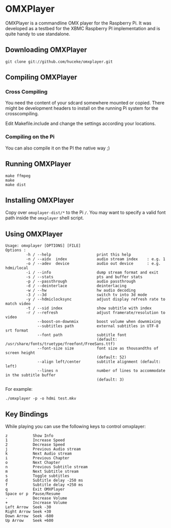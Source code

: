 OMXPlayer
=========

OMXPlayer is a commandline OMX player for the Raspberry Pi. It was developed as
a testbed for the XBMC Raspberry PI implementation and is quite handy to use
standalone. 

Downloading OMXPlayer
---------------------

    git clone git://github.com/huceke/omxplayer.git

Compiling OMXPlayer
-------------------

### Cross Compiling

You need the content of your sdcard somewhere mounted or copied. There might be
development headers to install on the running Pi system for the crosscompiling.

Edit Makefile.include and change the settings according your locations.

### Compiling on the Pi

You can also compile it on the PI the native way ;)

Running OMXPlayer
-----------------

    make ffmpeg
    make
    make dist

Installing OMXPlayer
--------------------

Copy over `omxplayer-dist/*` to the Pi `/`. You may want to specify a valid font
path inside the `omxplayer` shell script.

Using OMXPlayer
---------------

    Usage: omxplayer [OPTIONS] [FILE]
    Options :
             -h / --help                    print this help
             -n / --aidx  index             audio stream index    : e.g. 1
             -o / --adev  device            audio out device      : e.g. hdmi/local
             -i / --info                    dump stream format and exit
             -s / --stats                   pts and buffer stats
             -p / --passthrough             audio passthrough
             -d / --deinterlace             deinterlacing
             -w / --hw                      hw audio decoding
             -3 / --3d                      switch tv into 3d mode
             -y / --hdmiclocksync           adjust display refresh rate to match video
             -t / --sid index               show subtitle with index
             -r / --refresh                 adjust framerate/resolution to video
                  --boost-on-downmix        boost volume when downmixing
                  --subtitles path          external subtitles in UTF-8 srt format
                  --font path               subtitle font
                                            (default: /usr/share/fonts/truetype/freefont/FreeSans.ttf)
                  --font-size size          font size as thousandths of screen height
                                            (default: 52)
                  --align left/center       subtitle alignment (default: left)
                  --lines n                 number of lines to accommodate in the subtitle buffer
                                            (default: 3)

For example:

    ./omxplayer -p -o hdmi test.mkv

Key Bindings
------------

While playing you can use the following keys to control omxplayer:

    z			Show Info
    1			Increase Speed
    2			Decrease Speed
    j			Previous Audio stream
    k			Next Audio stream
    i			Previous Chapter
    o			Next Chapter
    n			Previous Subtitle stream
    m			Next Subtitle stream
    s			Toggle subtitles
    d			Subtitle delay -250 ms
    f			Subtitle delay +250 ms
    q			Exit OMXPlayer
    Space or p	Pause/Resume
    -			Decrease Volume
    +			Increase Volume
    Left Arrow	Seek -30
    Right Arrow	Seek +30
    Down Arrow	Seek -600
    Up Arrow	Seek +600
